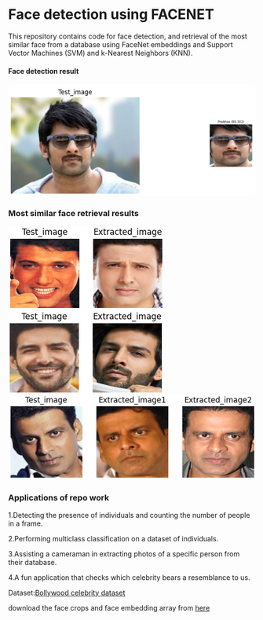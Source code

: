 # Face detection using FACENET

This repository contains code for face detection, and retrieval of the most similar face from a database using FaceNet embeddings and Support Vector Machines (SVM) and k-Nearest Neighbors (KNN).  

#### Face detection result
![](Detection_result.png)
### Most similar face retrieval results
![](Extraction_result.png) 
![](Extraction_result1.png)   
![](Extraction_result2.png)  

### Applications of repo work
1.Detecting the presence of individuals and counting the number of people in a frame.

2.Performing multiclass classification on a dataset of individuals.

3.Assisting a cameraman in extracting photos of a specific person from their database.

4.A fun application that checks which celebrity bears a resemblance to us.

Dataset:[Bollywood celebrity dataset](https://www.kaggle.com/datasets/havingfun/100-bollywood-celebrity-faces)  

download the face crops and face embedding array from [here](https://drive.google.com/drive/folders/1jDw5lui7ru3s4Xv9CRFkZfHFdm3j6Jgm?usp=sharing)
